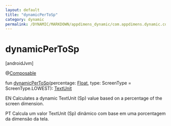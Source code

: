 ```yaml
---
layout: default
title: "dynamicPerToSp"
category: dynamic
permalink: /DYNAMIC/MARKDOWN/appdimens_dynamic/com.appdimens.dynamic.compose/-app-dimens/dynamic-per-to-sp.html
---
```


# dynamicPerToSp

[androidJvm]

@[Composable](https://developer.android.com/reference/kotlin/androidx/compose/runtime/Composable.html)

fun [dynamicPerToSp](dynamic-per-to-sp.md)(percentage: [Float](https://kotlinlang.org/api/core/kotlin-stdlib/kotlin/-float/index.html), type: ScreenType = ScreenType.LOWEST): [TextUnit](https://developer.android.com/reference/kotlin/androidx/compose/ui/unit/TextUnit.html)

EN Calculates a dynamic TextUnit (Sp) value based on a percentage of the screen dimension.

PT Calcula um valor TextUnit (Sp) dinâmico com base em uma porcentagem da dimensão da tela.